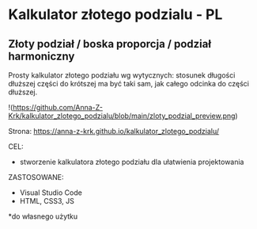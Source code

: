 # Kalkulator złotego podzialu - PL
## Złoty podział / boska proporcja / podział harmoniczny

Prosty kalkulator złotego podziału wg wytycznych: stosunek długości dłuższej części do krótszej ma być taki sam, jak całego odcinka do części dłuższej.

!(https://github.com/Anna-Z-Krk/kalkulator_zlotego_podzialu/blob/main/zloty_podzial_preview.png)


Strona:
https://anna-z-krk.github.io/kalkulator_zlotego_podzialu/

CEL:
- stworzenie kalkulatora złotego podziału dla ułatwienia projektowania

ZASTOSOWANE:
- Visual Studio Code
- HTML, CSS3, JS

*do własnego użytku
